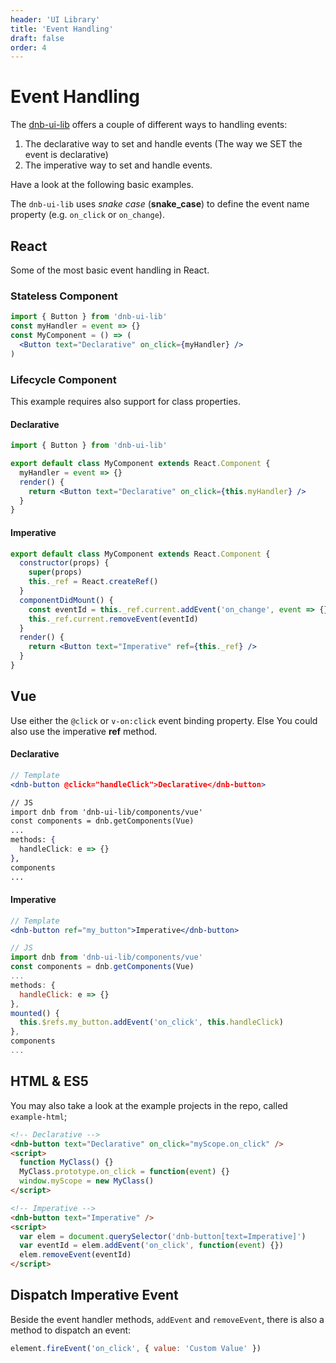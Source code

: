 ```yaml
---
header: 'UI Library'
title: 'Event Handling'
draft: false
order: 4
---
```


# Event Handling

The [dnb-ui-lib](/uilib/) offers a couple of different ways to handling events:

1. The declarative way to set and handle events (The way we SET the event is declarative)
1. The imperative way to set and handle events.

Have a look at the following basic examples.

The `dnb-ui-lib` uses _snake case_ (**snake_case**) to define the event name property (e.g. `on_click` or `on_change`).

## React

Some of the most basic event handling in React.

### Stateless Component

```jsx
import { Button } from 'dnb-ui-lib'
const myHandler = event => {}
const MyComponent = () => (
  <Button text="Declarative" on_click={myHandler} />
)
```

### Lifecycle Component

This example requires also support for class properties.

#### Declarative

```jsx
import { Button } from 'dnb-ui-lib'

export default class MyComponent extends React.Component {
  myHandler = event => {}
  render() {
    return <Button text="Declarative" on_click={this.myHandler} />
  }
}
```

#### Imperative

```jsx
export default class MyComponent extends React.Component {
  constructor(props) {
    super(props)
    this._ref = React.createRef()
  }
  componentDidMount() {
    const eventId = this._ref.current.addEvent('on_change', event => {})
    this._ref.current.removeEvent(eventId)
  }
  render() {
    return <Button text="Imperative" ref={this._ref} />
  }
}
```

## Vue

Use either the `@click` or `v-on:click` event binding property.
Else You could also use the imperative **ref** method.

#### Declarative

```jsx
// Template
<dnb-button @click="handleClick">Declarative</dnb-button>

// JS
import dnb from 'dnb-ui-lib/components/vue'
const components = dnb.getComponents(Vue)
...
methods: {
  handleClick: e => {}
},
components
...
```

#### Imperative

```jsx
// Template
<dnb-button ref="my_button">Imperative</dnb-button>

// JS
import dnb from 'dnb-ui-lib/components/vue'
const components = dnb.getComponents(Vue)
...
methods: {
  handleClick: e => {}
},
mounted() {
  this.$refs.my_button.addEvent('on_click', this.handleClick)
},
components
...
```

## HTML & ES5

You may also take a look at the example projects in the repo, called `example-html`;

```html
<!-- Declarative -->
<dnb-button text="Declarative" on_click="myScope.on_click" />
<script>
  function MyClass() {}
  MyClass.prototype.on_click = function(event) {}
  window.myScope = new MyClass()
</script>

<!-- Imperative -->
<dnb-button text="Imperative" />
<script>
  var elem = document.querySelector('dnb-button[text=Imperative]')
  var eventId = elem.addEvent('on_click', function(event) {})
  elem.removeEvent(eventId)
</script>
```

## Dispatch Imperative Event

Beside the event handler methods, `addEvent` and `removeEvent`, there is also a method to dispatch an event:

```js
element.fireEvent('on_click', { value: 'Custom Value' })
```
